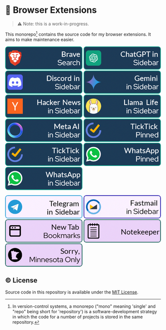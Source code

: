 # 🔌 Browser Extensions

> ⚠ Note: this is a work-in-progress.

This monorepo[^1] contains the source code for my browser extensions. It aims to make maintenance easier.

[![banner](assets/banners/brave-header-2.png)](brave-search)
[![banner](assets/banners/chatgpt-banner-1.png)](chatgpt-in-sidebar)
[![banner](assets/banners/discord-banner-2.png)](discord-in-sidebar)
[![banner](assets/banners/gemini-2.png)](gemini-in-sidebar)
[![banner](assets/banners/hn-2.png)](hacker-news-in-sidebar)
[![banner](assets/banners/llamalife-2.png)](llamalife-in-sidebar)
[![banner](assets/banners/metaai-2.png)](metaai-in-sidebar)
[![banner](assets/banners/ticktick-pinned-2.png)](ticktick-pinned)
[![banner](assets/banners/ticktick-sidebar-1.png)](ticktick-in-sidebar)
[![banner](assets/banners/whatsapp-pinned-1.png)](whatsapp-pinned)
[![banner](assets/banners/whatsapp-sidebar-2.png)](whatsapp-in-sidebar)

[![banner](assets/banners/telegram-sidebar-1.png)](telegram-in-sidebar)
[![banner](assets/banners/fastmail-sidebar-1.png)](fastmail-in-sidebar)
[![banner](assets/banners/newtab-bookmarks-1.png)](new-tab-bookmarks)
[![banner](assets/banners/notekeeper-2.png)](notekeeper)
[![banner](assets/banners/sorry-mn-only-2.png)](sorry-minnesota-only)

## © License

Source code in this repository is available under the [MIT License](LICENSE).

[^1]: In version-control systems, a monorepo ("mono" meaning 'single' and "repo" being short for 'repository') is a software-development strategy in which the code for a number of projects is stored in the same repository.
